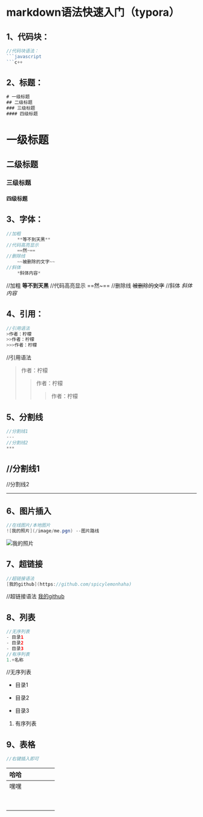 
# markdown语法快速入门（typora）

## 1、代码块：

```javascript
//代码块语法：
​```javascript
​```c++
```

## 2、标题：

```javascript
# 一级标题
## 二级标题
### 三级标题
#### 四级标题
```

# 一级标题
## 二级标题
### 三级标题
#### 四级标题

## 3、字体：

```java
//加粗
	**等不到天黑**
//代码高亮显示
	==然~==
//删除线
	~~被删除的文字~~
//斜体
	*斜体内容*
```

//加粗
	**等不到天黑**
//代码高亮显示
	==然~==
//删除线
	~~被删除的文字~~
//斜体
	*斜体内容*

## 4、引用：

```java
//引用语法
>作者：柠檬
>>作者：柠檬
>>>作者：柠檬
```

//引用语法
>作者：柠檬
>>作者：柠檬
>>
>>>作者：柠檬

## 5、分割线

```java
//分割线1
---
//分割线2
***
```

//分割线1
---
//分割线2

***

## 6、图片插入

```java
//在线图片/本地图片
![我的照片](/image/me.pgn) --图片路线
```

![我的照片]() 

## 7、超链接

```java
//超链接语法
[我的github](https://github.com/spicylemonhaha)
```

//超链接语法
[我的github](https://github.com/spicylemonhaha)

## 8、列表

```java
//无序列表
- 目录1
- 目录2
- 目录3
//有序列表
1.+名称
```

//无序列表

- 目录1

- 目录2

- 目录3

 1. 有序列表



## 9、表格

```java
//右键插入即可
```



  

| 哈哈 |      |      |      |      |      |
| ---- | ---- | :--- | ---- | ---- | ---- |
| 嘿嘿 |      |      |      |      |      |
|      |      |      |      |      |      |
|      |      |      |      |      |      |
|      |      |      |      |      |      |
|      |      |      |      |      |      |
|      |      |      |      |      |      |
|      |      |      |      |      |      |
|      |      |      |      |      |      |
|      |      |      |      |      |      |

